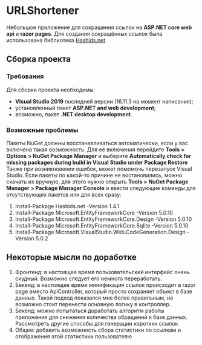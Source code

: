# URLShortener
Небольшое приложение для сокращения ссылок на **ASP.NET core web api** и **razor pages**.
Для создания сокращённых ссылок была использована библиотека [Hashids.net](https://hashids.org/net/)

## Сборка проекта
### Требования
Для сборки проекта необходимы:
* **Visual Studio 2019** последней версии (16.11.3 на момент написания);
* установленный пакет **ASP.NET and web development**;
* возможно, пакет **.NET desktop development**.

### Возможные проблемы
Пакеты NuGet должны восстанавливаться автоматически, если у вас включена такая возможность. 
Для её включения перейдите **Tools > Options > NuGet Package Manager** и выберите **Automatically check for missing packages during build in Visual Studio under Package Restore**
Также при возникновении ошибок, может помомочь перезапуск Visual Studio.
Если пакеты по какой-то причине не востановились, можно скачать их вручную, для этого нужно открыть **Tools > NuGet Package Manager > Package Manager Console** 
и ввести следующие команды для отсутствующих пакетов или для всех сразу:
1. Install-Package Hashids.net -Version 1.4.1
2. Install-Package Microsoft.EntityFrameworkCore -Version 5.0.10
3. Install-Package Microsoft.EntityFrameworkCore.Design -Version 5.0.10
4. Install-Package Microsoft.EntityFrameworkCore.Sqlite -Version 5.0.10
6. Install-Package Microsoft.VisualStudio.Web.CodeGeneration.Design -Version 5.0.2

## Некоторые мысли по доработке
1. Фронтенд: в настоящее время пользовательский интерфейс очень скудный. Возможно следует его немного переработать.
2. Бекенд: в настоящее время минификация ссылок происходит в razor page вместо ApiController, который просто сохраняет объект в базе данных. Такой подход показался мне более правильным, но возможно стоит перенести основную логику в контроллер.
3. Бекенд: можно попытаться доработать алгоритм работы приложения для снижения количества обращений к базе данных. Рассмотреть другие способы для генерации коротких ссылок
4. Общее: добавить возможность сбора статистики по ссылкам и отображения этой статистики пользователю
